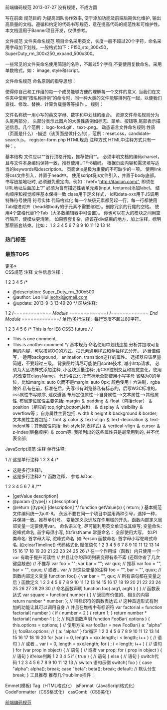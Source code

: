 前端编码规范
2013-07-27
没有规矩，不成方圆

写在前面
规范目的
为提高团队协作效率, 便于添加功能及前端后期优化维护, 输出高质量的文档。遵循和约定的代码书写规范，意在提高代码的规范性和可维护性。本文档适用于Banner项目开发，仅供参考。

文件规范
文件夹命名规范
项目命名采用英文，长度一般不超过20个字符，命名采用字母加下划线。一般格式如下：F150_std_300x50， SuperDuty_rm_300x250_expand_500x300。

一些常见的文件夹命名使用简短的名称，不超过5个字符,不要使用复数命名，采用单数格式，如：
image, style和script。

文件命名规范
命名原则的指导思想：

使得你自己和工作组的每一个成员能够方便的理解每一个文件的意义.
当我们在文件夹中使用“按名称排例”的命令时，同一种大类的文件能够排列在一起，以便我们查找、修改、替换、计算负载量等等操作 。
规则：

文件名称统一用小写的英文字母、数字和中划线的组合。
资源文件命名规则分为头尾两部分， 头部分表示此图片的大类性质例如标志、菜单、按钮等,尾部表示描述信息。几个范例： logo-ford.gif 、text-.png。
动态语言文件命名规则:性质（页面是什么）-描述（该页面是做什么的），范例：reset.css，candidate-search.js， register-form.php
HTML规范
注释方式
HTML中注释方式只有一种：<!-- -->。

基本结构
文件应以“<!DOCTYPE ……>”首行顶格开始，推荐使用“<!DOCTYPE html>”。
必须申明文档的编码charset，且与文件本身编码保持一致，推荐使用UTF-8编码。
根据页面内容和需求填写适当的keywords和description。
页面title是极为重要的不可缺少的一项。
使用link将css文件引入，并置于head中。
使用script将js文件引入，并置于body底部。
书写链接地址时, 必须避免重定向，例如：href=”http://itaolun.com/”, 即须在URL地址后面加上“/”
必须为含有描述性表单元素(input, textarea)添加label。
结构顺序和视觉顺序基本保持一致
class用于定义样式， id和data-xxx用于JS调用
特殊符号使用 符号实体
代码格式化
每一个块级元素都另起一行，每一行都使用Tab缩进对齐（head和body的子元素不需要缩进）。删除冗余的行尾的空格。
使用4个空格代替1个Tab（大多数编辑器中可设置）。
你也可以在大的模块之间用空行隔开，使模块更清晰。
如果嵌套复杂，应该在div结束的地方，加上注释，标明那层嵌套结束。比如：
1
2
3
4
5
6
7
8
9
10
11
12
13
14
<body>
<div class="m-side">
    <div class="side">
        <div class="sidein">
            <div class="sideblk">
                <div class="m-hd3"><h3 class="tit">热门标签</h3> </div>
            </div>
            <div class="sideblk">
                <div class="m-hd3"><h3 class="tit">最热TOP5</h3> <a href="#" class="s-fc02 f-fr">更多»</a></div>
            </div>
        </div><!-- end sidein -->
    </div>
</div><!-- end m-side -->
</body>
CSS规范
注释
文件信息注释：

1
2
3
4
5
/*
* @description: Super_Duty_rm_300x500
* @author: Leo Hui <leohxj@gmail.com>
* @update: 2013-9-3 13:49:20
*/
区块注释:

1
2
/*============= Module =============*/
/*============= End Module =============*/
单行/多行注释，每行宽度不超过80字符。

1
2
3
4
5
6
/* This is for IE8 CSS3 future */
/*
 * This is one comment,
 * This is another comment
 */
基本规范
命名使用中划线连接
分析并提取可复用的内容，可以按照OO的方式，把元素通用样式和单独样式分开。
适当值缩写， 适用background， animation, transition这样的属性。
选择器应该尽量简短，不要超过三级。
背景图片请尽可能使用sprite技术, 减小http请求。
必须为大区块样式添加注释, 小区块适量注释;
用CSS控制交互和视觉变化，使用JS改变其className。
代码格式化
所有标示全部使用小写字母
省略为0的单位，比如margin: auto 0;而不是margin: auto 0px;
颜色使用十六进制，rgba除外
私有在前，标准在后，先写带有浏览器私有标志的，后写W3C标准的。
css属性书写顺序, 建议遵循 布局定位属性–>自身属性–>文本属性–>其他属性.
布局定位属性主要包括: margin ＆ padding ＆ float（包括clear） ＆ position（相应的 top,right,bottom,left） ＆ display ＆ visibility ＆ overflow等； 自身属性主要包括: width & height & background & border; 文本属性主要包括： font ＆ color ＆ text-align ＆ text-decoration ＆ text-indent等；其他属性包括: list-style(列表样式) ＆ vertical-vlign ＆ cursor ＆ z-index(层叠顺序) ＆ zoom等. 我所列出的这些属性只是最常用到的, 并不代表全部;

JavaScript规范
注释
单行注释:

1
// 这是单行注释
1
2
3
4
/*
 * 这是多行注释1，
 * 这是多行注释2
 */
函数注释， 参考JsDoc:

1
2
3
4
5
6
7
8
/**
 * [getValue description]
 * @param  {[type]} x [description]
 * @return {[type]}   [description]
 */
function getValue(x) {
    return;
}
基本规范
文件编码统一为utf-8。
永远不要在同一个项目中混用两种引号，选择一种，并保持一致。推荐单引号。
变量定义永远放在作用域的开头。函数内部定义局部变量一定要使用var。
命名语义化, 尽可能利用英文单词或其缩写;
变量命名: 驼峰式命名, 首字母须小写, 如:firstName
常量命名： 全部使用大写， 如:PI
类命名: 首字母大写, 驼峰式命名. 如:Person
函数命名: 首字母小写驼峰式命名. 如:clearTimeline()
代码格式化
赋值语句
1
2
3
4
5
6
7
8
9
10
11
12
13
14
15
16
17
18
19
20
21
22
23
24
25
26
// 在一个作用域（函数）内只使用一个 `var` 有助于提升可读性
// 并且让你的声明列表变得有条不紊 (还帮你省了几次键盘敲击)
// 不推荐
var foo = "";
var bar = "";
var qux;
// 推荐
var foo = "",
  bar = "",
  quux;
// 或者..
var // 对这些变量的注释
foo = "",
bar = "",
quux;
// 函数内部定义变量
function foo() {
  var bar = "",
    qux;
  // 所有语句都在变量之后
}
函数定义
1
2
3
4
5
6
7
8
9
10
11
12
13
14
15
16
17
18
19
20
21
22
23
24
25
26
27
28
29
30
// 命名函数声明
function foo( arg1, argN ) {
}
// 函数表达式
var square = function( number ) {
  // 返回有价值的、相关的内容
  return number * number;
};
// 带标识符的函数表达式
// 这种首选形式有附加的功能让其可以调用自身
// 并且在堆栈中有标识符
var factorial = function factorial( number ) {
  if ( number < 2 ) {
    return 1;
  }
  return number * factorial( number-1 );
};
// 构造函数声明
function FooBar( options ) {
  this.options = options;
}
// 使用方法
var fooBar = new FooBar({ a: "alpha" });
fooBar.options;
// { a: "alpha" }
for循环
1
2
3
4
5
6
7
8
9
10
11
12
13
14
15
16
17
18
19
20
for (var i = 0, length = xxx.length; i < length; i++ ) {
  // 语句
}
// 或者...
var i = 0,
  length = xxx.length;
for ( ; i < length; i++ ) {
  // 语句
}
for (var prop in object) {
  // 语句
}
// 或者
var prop;
for ( prop in object ) {
  // 语句
}
if/else判断
1
2
3
4
5
if ( true ) {
  // 语句
} else {
  // 语句
}
switch代码
1
2
3
4
5
6
7
8
9
10
11
12
13
// switch 语句示例
switch( foo ) {
  case "alpha":
    alpha();
    break;
  case "beta":
    beta();
    break;
  default:
    // 默认分支
    break;
}
工具推荐
推荐几个sublime插件：

Emmet(模板)
Tag（HTML格式化）
jsFormat（JavaScript格式化）
CodeFormatter（CSS格式化）
cssComb（CSS美化）




[前端编码规范](http://finalhome.org/%E5%BC%80%E5%8F%91%E5%B7%A5%E5%85%B7/%E5%89%8D%E7%AB%AF%E7%BC%96%E7%A0%81%E8%A7%84%E8%8C%83/)
